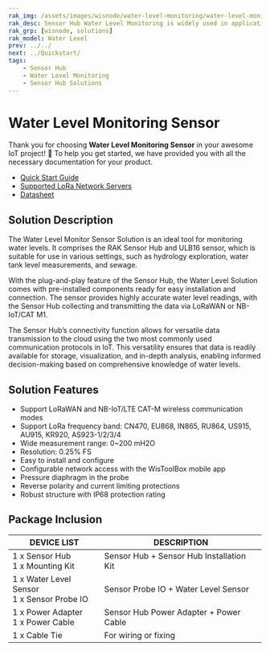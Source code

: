 ```yaml
---
rak_img: /assets/images/wisnode/water-level-monitoring/water-level-monitoring.png
rak_desc: Sensor Hub Water Level Monitoring is widely used in applications for fluid monitoring, such as chemical industry, medicine, metallurgy, and hydrology exploration.
rak_grp: [wisnode, solutions]
rak_model: Water Level
prev: ../../
next: ../Quickstart/
tags:
    - Sensor Hub
    - Water Level Monitoring
    - Sensor Hub Solutions
---
```


# Water Level Monitoring Sensor

Thank you for choosing **Water Level Monitoring Sensor** in your awesome IoT project! 🎉 To help you get started, we have provided you with all the necessary documentation for your product.

- <a href="../Quickstart/" target="_blank">Quick Start Guide</a>
- <a href="../Supported-LoRa-Network-Servers/" target="_blank">Supported LoRa Network Servers</a>
- <a href="../Datasheet/" target="_blank">Datasheet</a>

## Solution Description

The Water Level Monitor Sensor Solution is an ideal tool for monitoring water levels. It comprises the RAK Sensor Hub and ULB16 sensor, which is suitable for use in various settings, such as hydrology exploration, water tank level measurements, and sewage. 

With the plug-and-play feature of the Sensor Hub, the Water Level Solution comes with pre-installed components ready for easy installation and connection. The sensor provides highly accurate water level readings, with the Sensor Hub collecting and transmitting the data via LoRaWAN or NB-IoT/CAT M1.

The Sensor Hub’s connectivity function allows for versatile data transmission to the cloud using the two most commonly used communication protocols in IoT. This versatility ensures that data is readily available for storage, visualization, and in-depth analysis, enabling informed decision-making based on comprehensive knowledge of water levels.


## Solution Features

- Support LoRaWAN and NB-IoT/LTE CAT-M wireless communication modes
- Support LoRa frequency band: CN470, EU868, IN865, RU864, US915, AU915, KR920, AS923-1/2/3/4
- Wide measurement range: 0~200&nbsp;mH2O
- Resolution: 0.25%&nbsp;FS
- Easy to install and configure
- Configurable network access with the WisToolBox mobile app
- Pressure diaphragm in the probe
- Reverse polarity and current limiting protections
- Robust structure with IP68 protection rating

## Package Inclusion

<table>
  <thead>
    <tr>
      <th>DEVICE LIST</th>
      <th>DESCRIPTION</th>
    </tr>
  </thead>
  <tbody>
    <tr>
      <td>1 x Sensor Hub <br> 1 x Mounting Kit</td>
      <td>Sensor Hub + Sensor Hub Installation Kit</td>
    </tr>
    <tr>
      <td>1 x Water Level Sensor <br> 1 x Sensor Probe IO</td>
      <td>Sensor Probe IO + Water Level Sensor</td>
    </tr>
    <tr>
      <td>1 x Power Adapter <br> 1 x Power Cable</td>
      <td>Sensor Hub Power Adapter + Power Cable</td>
    </tr>
    <tr>
      <td>1 x Cable Tie</td>
      <td>For wiring or fixing</td>
    </tr>
  </tbody>
</table>
